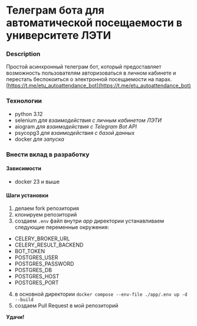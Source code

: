 # Телеграм бота для автоматической посещаемости в университете ЛЭТИ

### Description
Простой асинхронный телеграм бот, который предоставляет возможность пользователям авторизоваться в личном кабинете и перестать беспокоиться о электронной посещаемости на парах.
[https://t.me/etu_autoattendance_bot](https://t.me/etu_autoattendance_bot)
### Технологии
- python 3.12
- selenium *для взаимодействия с личным кабинетом ЛЭТИ*
- aiogram *для взаимодействия с Telegram Bot API*
- psycopg3 *для взаимодействия с базой данных*
- docker *для запуска*
### Внести вклад в разработку
#### Зависимости
- docker 23 и выше
#### Шаги установки
1. делаем fork репозитория
2. клонируем репозиторий
3. создаем `.env` файл внутри *app* директории
  устанавливаем следующие переменные окружения:
  - CELERY_BROKER_URL
  - CELERY_RESULT_BACKEND
  - BOT_TOKEN
  - POSTGRES_USER
  - POSTGRES_PASSWORD
  - POSTGRES_DB
  - POSTGRES_HOST
  - POSTGRES_PORT
4. в основной директории `docker compose --env-file ./app/.env up -d --build`
5. создаем Pull Request в мой репозиторий

**Удачи!**
